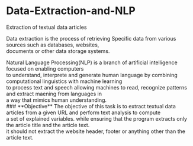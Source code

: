 # Data-Extraction-and-NLP
Extraction of textual data articles
<p>Data extraction is the process of retrieving Specific data from various sources such as databases, websites,<br>
documents or other data storage systems.
<p>Natural Language Processing(NLP) is a branch of artificial intelligence focused on enabling computers<br>
to understand, interprete and generate human language by combining computational linguistics with machine learning<br>
to process text and speech allowing machines to read, recognize patterns and extract maening from languages in<br>
a way that mimics human understanding.<br>
### **Objective**
The objective of this task is to extract textual data articles from a given URL and perform text analysis to compute<br>
a set of explained variables. while ensuring that the program extracts only the article title and the article text.<br>
it should not extract the website header, footer or anything other than the article text.
